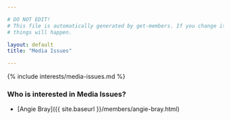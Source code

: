 ```yaml
---

# DO NOT EDIT!
# This file is automatically generated by get-members. If you change it, bad
# things will happen.

layout: default
title: "Media Issues"

---
```


{% include interests/media-issues.md %}

### Who is interested in Media Issues?


* [Angie Bray]({{ site.baseurl }}/members/angie-bray.html)
